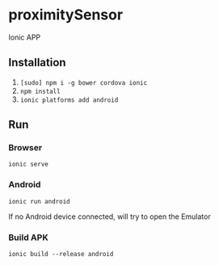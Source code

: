 # proximitySensor

Ionic APP

## Installation
1. ```[sudo] npm i -g bower cordova ionic```
1. ```npm install```
1. ```ionic platforms add android```

## Run

### Browser
```ionic serve```

### Android
```ionic run android```

If no Android device connected, will try to open the Emulator

### Build APK
```ionic build --release android```